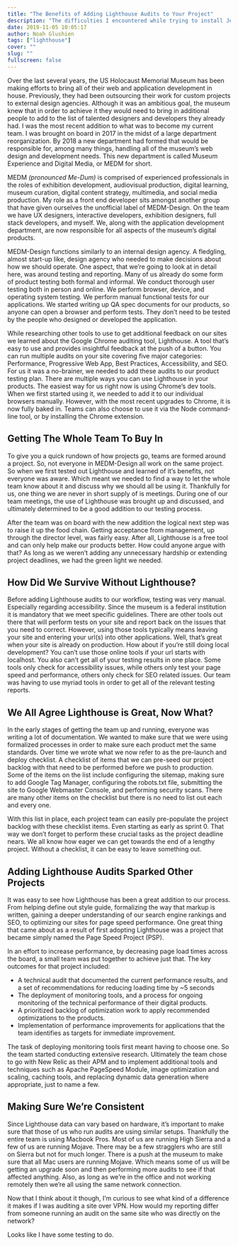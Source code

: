 ```yaml
---
title: "The Benefits of Adding Lighthouse Audits to Your Project"
description: "The difficulties I encountered while trying to install Jekyll"
date: 2019-11-05 10:05:17
author: Noah Glushien
tags: ["lighthouse"]
cover: ""
slug: ""
fullscreen: false
---
```


Over the last several years, the US Holocaust Memorial Museum has been making efforts to bring all of their web and application development in house. Previously, they had been outsourcing their work for custom projects to external design agencies. Although it was an ambitious goal, the museum knew that in order to achieve it they would need to bring in additional people to add to the list of talented designers and developers they already had. I was the most recent addition to what was to become my current team. I was brought on board in 2017 in the midst of a large department reorganization. By 2018 a new department had formed that would be responsible for, among many things, handling all of the museum’s web design and development needs. This new department is called Museum Experience and Digital Media, or MEDM for short.

MEDM _(pronounced Me-Dum)_ is comprised of experienced professionals in the roles of exhibition development, audiovisual production, digital learning, museum curation, digital content strategy, multimedia, and social media production. My role as a front end developer sits amongst another group that have given ourselves the unofficial label of MEDM-Design. On the team we have UX designers, interactive developers, exhibition designers, full stack developers, and myself. We, along with the application development department, are now responsible for all aspects of the museum’s digital products.

MEDM-Design functions similarly to an internal design agency. A fledgling, almost start-up like, design agency who needed to make decisions about how we should operate. One aspect, that we’re going to look at in detail here, was around testing and reporting. Many of us already do some form of product testing both formal and informal. We conduct thorough user testing both in person and online. We perform browser, device, and operating system testing. We perform manual functional tests for our applications. We started writing up QA spec documents for our products, so anyone can open a browser and perform tests. They don’t need to be tested by the people who designed or developed the application.

While researching other tools to use to get additional feedback on our sites we learned about the Google Chrome auditing tool, Lighthouse. A tool that’s easy to use and provides insightful feedback at the push of a button. You can run multiple audits on your site covering five major categories: Performance, Progressive Web App, Best Practices, Accessibility, and SEO. For us it was a no-brainer, we needed to add these audits to our product testing plan.
There are multiple ways you can use Lighthouse in your products. The easiest way for us right now is using Chrome’s dev tools. When we first started using it, we needed to add it to our individual browsers manually. However, with the most recent upgrades to Chrome, it is now fully baked in. Teams can also choose to use it via the Node command-line tool, or by installing the Chrome extension.

## Getting The Whole Team To Buy In

To give you a quick rundown of how projects go, teams are formed around a project. So, not everyone in MEDM-Design all work on the same project. So when we first tested out Lighthouse and learned of it’s benefits, not everyone was aware. Which meant we needed to find a way to let the whole team know about it and discuss why we should all be using it. Thankfully for us, one thing we are never in short supply of is meetings. During one of our team meetings, the use of Lighthouse was brought up and discussed, and ultimately determined to be a good addition to our testing process.

After the team was on board with the new addition the logical next step was to raise it up the food chain. Getting acceptance from management, up through the director level, was fairly easy. After all, Lighthouse is a free tool and can only help make our products better. How could anyone argue with that? As long as we weren’t adding any unnecessary hardship or extending project deadlines, we had the green light we needed.

## How Did We Survive Without Lighthouse?

Before adding Lighthouse audits to our workflow, testing was very manual. Especially regarding accessibility. Since the museum is a federal institution it is mandatory that we meet specific guidelines. There are other tools out there that will perform tests on your site and report back on the issues that you need to correct. However, using those tools typically means leaving your site and entering your url(s) into other applications. Well, that’s great when your site is already on production. How about if you’re still doing local development? You can’t use those online tools if your url starts with localhost. You also can’t get all of your testing results in one place. Some tools only check for accessibility issues, while others only test your page speed and performance, others only check for SEO related issues. Our team was having to use myriad tools in order to get all of the relevant testing reports.

## We All Agree Lighthouse is Great, Now What?

In the early stages of getting the team up and running, everyone was writing a lot of documentation. We wanted to make sure that we were using formalized processes in order to make sure each product met the same standards. Over time we wrote what we now refer to as the pre-launch and deploy checklist. A checklist of items that we can pre-seed our project backlog with that need to be performed before we push to production. Some of the items on the list include configuring the sitemap, making sure to add Google Tag Manager, configuring the robots.txt file, submitting the site to Google Webmaster Console, and performing security scans. There are many other items on the checklist but there is no need to list out each and every one.

With this list in place, each project team can easily pre-populate the project backlog with these checklist items. Even starting as early as sprint 0. That way we don’t forget to perform these crucial tasks as the project deadline nears. We all know how eager we can get towards the end of a lengthy project. Without a checklist, it can be easy to leave something out.

## Adding Lighthouse Audits Sparked Other Projects

It was easy to see how Lighthouse has been a great addition to our process. From helping define out style guide, formalizing the way that markup is written, gaining a deeper understanding of our search engine rankings and SEO, to optimizing our sites for page speed performance. One great thing that came about as a result of first adopting Lighthouse was a project that became simply named the Page Speed Project (PSP).

In an effort to increase performance, by decreasing page load times across the board, a small team was put together to achieve just that. The key outcomes for that project included:

-   A technical audit that documented the current performance results, and a set of recommendations for reducing loading time by ~5 seconds
-   The deployment of monitoring tools, and a process for ongoing monitoring of the technical performance of their digital products.
-   A prioritized backlog of optimization work to apply recommended optimizations to the products.
-   Implementation of performance improvements for applications that the team identifies as targets for immediate improvement.

The task of deploying monitoring tools first meant having to choose one. So the team started conducting extensive research. Ultimately the team chose to go with New Relic as their APM and to implement additional tools and techniques such as Apache PageSpeed Module, image optimization and scaling, caching tools, and replacing dynamic data generation where appropriate, just to name a few.

## Making Sure We’re Consistent

Since Lighthouse data can vary based on hardware, it’s important to make sure that those of us who run audits are using similar setups. Thankfully the entire team is using Macbook Pros. Most of us are running High Sierra and a few of us are running Mojave. There may be a few stragglers who are still on Sierra but not for much longer. There is a push at the museum to make sure that all Mac users are running Mojave. Which means some of us will be getting an upgrade soon and then performing more audits to see if that affected anything. Also, as long as we’re in the office and not working remotely then we’re all using the same network connection.

Now that I think about it though, I’m curious to see what kind of a difference it makes if I was auditing a site over VPN. How would my reporting differ from someone running an audit on the same site who was directly on the network?

Looks like I have some testing to do.
